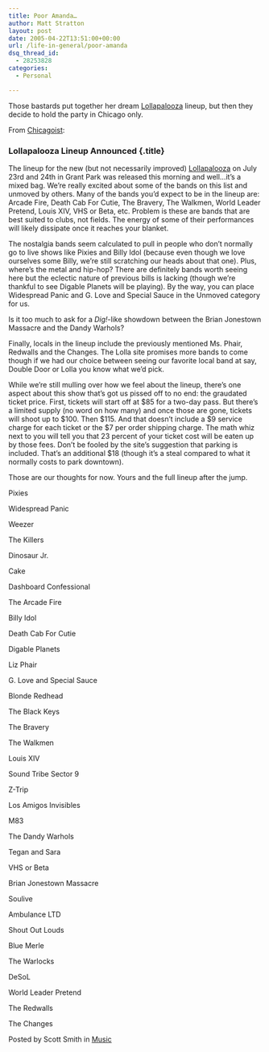 ```yaml
---
title: Poor Amanda…
author: Matt Stratton
layout: post
date: 2005-04-22T13:51:00+00:00
url: /life-in-general/poor-amanda
dsq_thread_id:
  - 28253828
categories:
  - Personal

---
```

Those bastards put together her dream [Lollapalooza][1] lineup, but then they decide to hold the party in Chicago only.

From [Chicagoist][2]:

### Lollapalooza Lineup Announced {.title}

The lineup for the new (but not necessarily improved) [Lollapalooza][3] on July 23rd and 24th in Grant Park was released this morning and well&#8230;it’s a mixed bag. We’re really excited about some of the bands on this list and unmoved by others. Many of the bands you’d expect to be in the lineup are: Arcade Fire, Death Cab For Cutie, The Bravery, The Walkmen, World Leader Pretend, Louis XIV, VHS or Beta, etc. Problem is these are bands that are best suited to clubs, not fields. The energy of some of their performances will likely dissipate once it reaches your blanket. 

The nostalgia bands seem calculated to pull in people who don’t normally go to live shows like Pixies and Billy Idol (because even though we love ourselves some Billy, we’re still scratching our heads about that one). Plus, where’s the metal and hip-hop? There are definitely bands worth seeing here but the eclectic nature of previous bills is lacking (though we’re thankful to see Digable Planets will be playing). By the way, you can place Widespread Panic and G. Love and Special Sauce in the Unmoved category for us.

Is it too much to ask for a _Dig!_-like showdown between the Brian Jonestown Massacre and the Dandy Warhols?

Finally, locals in the lineup include the previously mentioned Ms. Phair, Redwalls and the Changes. The Lolla site promises more bands to come though if we had our choice between seeing our favorite local band at say, Double Door or Lolla you know what we’d pick.

While we’re still mulling over how we feel about the lineup, there’s one aspect about this show that’s got us pissed off to no end: the graudated ticket price. First, tickets will start off at $85 for a two-day pass. But there’s a limited supply (no word on how many) and once those are gone, tickets will shoot up to $100. Then $115. And that doesn’t include a $9 service charge for each ticket or the $7 per order shipping charge. The math whiz next to you will tell you that 23 percent of your ticket cost will be eaten up by those fees. Don’t be fooled by the site’s suggestion that parking is included. That’s an additional $18 (though it’s a steal compared to what it normally costs to park downtown).

Those are our thoughts for now. Yours and the full lineup after the jump.

<a name="more"></a> 

Pixies
  
Widespread Panic
  
Weezer
  
The Killers
  
Dinosaur Jr.
  
Cake
  
Dashboard Confessional
  
The Arcade Fire
  
Billy Idol
  
Death Cab For Cutie
  
Digable Planets
  
Liz Phair
  
G. Love and Special Sauce
  
Blonde Redhead
  
The Black Keys
  
The Bravery
  
The Walkmen
  
Louis XIV
  
Sound Tribe Sector 9
  
Z-Trip
  
Los Amigos Invisibles
  
M83
  
The Dandy Warhols
  
Tegan and Sara
  
VHS or Beta
  
Brian Jonestown Massacre
  
Soulive
  
Ambulance LTD
  
Shout Out Louds
  
Blue Merle
  
The Warlocks
  
DeSoL
  
World Leader Pretend
  
The Redwalls
  
The Changes 

<span class="posted">Posted by Scott Smith in <a href="https://www.chicagoist.com/archives/music/index.php">Music</a> </span>

 [1]: https://www.lollapalooza.com
 [2]: https://www.chicagoist.com/archives/2005/04/22/lollapalooza_lineup_announced.php
 [3]: https://www.lollapalooza.com/default.asp?fd=1